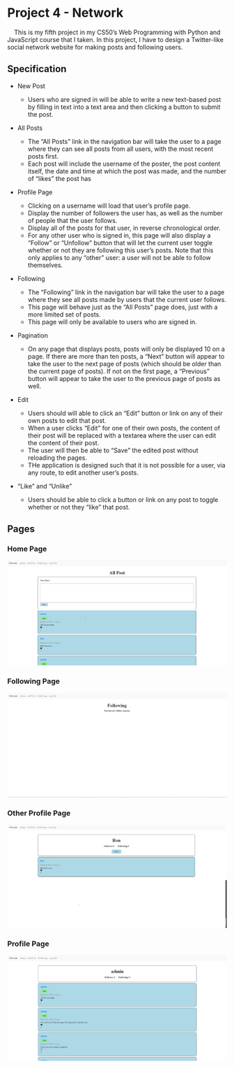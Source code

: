 # Project 4 - Network

&nbsp;&nbsp;&nbsp;&nbsp;This is my fifth project in my CS50’s Web Programming with Python and JavaScript course that I taken. In this project, I have to design a Twitter-like social network website for making posts and following users.

## Specification

* New Post
    * Users who are signed in will be able to write a new text-based post by filling in text into a text area and then clicking a button to submit the post.

* All Posts
    * The “All Posts” link in the navigation bar will take the user to a page where they can see all posts from all users, with the most recent posts first.
    * Each post will include the username of the poster, the post content itself, the date and time at which the post was made, and the number of “likes” the post has

* Profile Page
    * Clicking on a username will load that user’s profile page. 
    * Display the number of followers the user has, as well as the number of people that the user follows.
    * Display all of the posts for that user, in reverse chronological order.
    * For any other user who is signed in, this page will also display a “Follow” or “Unfollow” button that will let the current user toggle whether or not they are following this user’s posts. Note that this only applies to any “other” user: a user will not be able to follow themselves.

* Following
    * The “Following” link in the navigation bar will take the user to a page where they see all posts made by users that the current user follows.
    * This page will behave just as the “All Posts” page does, just with a more limited set of posts.
    * This page will only be available to users who are signed in.

* Pagination
    * On any page that displays posts, posts will only be displayed 10 on a page. If there are more than ten posts, a “Next” button will appear to take the user to the next page of posts (which should be older than the current page of posts). If not on the first page, a “Previous” button will appear to take the user to the previous page of posts as well.

* Edit
    * Users should will able to click an “Edit” button or link on any of their own posts to edit that post.
    * When a user clicks “Edit” for one of their own posts, the content of their post will be replaced with a textarea where the user can edit the content of their post.
    * The user will then be able to “Save” the edited post without reloading the pages.
    * THe application is designed such that it is not possible for a user, via any route, to edit another user’s posts.

* “Like” and “Unlike”
    * Users should be able to click a button or link on any post to toggle whether or not they “like” that post.

## Pages

### Home Page

![Home Page](images/home.png)

### Following Page

![Following Page](images/following.png)

### Other Profile Page

![Other Profile Page](images/otherProfile.png)

### Profile Page

![Profile Page](images/profile.png)
